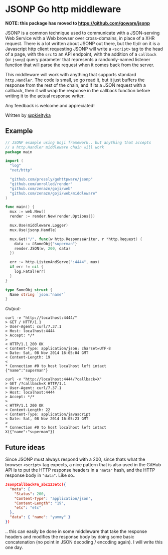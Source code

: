# JSONP Go http middleware

**NOTE: this package has moved to https://github.com/goware/jsonp**

JSONP is a common technique used to communicate with a JSON-serving Web Service with a 
Web browser over cross-domains, in place of a XHR request. There is a lot written about
JSONP out there, but the tl;dr on it is a Javascript http client requesting JSONP
will write a `<script>` tag to the head of a page, with the `src` to an API endpoint,
with the addition of a `callback` (or `jsonp`) query parameter that represents a
randomly-named listener function that will parse the request when it comes back from
the server.

This middleware will work with anything that supports standard `http.Handler`. The code
is small, so go read it, but it just buffers the response from the rest of the chain,
and if its a JSON request with a callback, then it will wrap the response in the callback
function before writing it to the actual response writer. 

Any feedback is welcome and appreciated!

Written by [@pkieltyka](https://github.com/pkieltyka)

## Example

```go
// JSONP example using Goji framework.. but anything that accepts
// a http.Handler middleware chain will work
package main

import (
  "log"
  "net/http"

  "github.com/pressly/gohttpware/jsonp"
  "github.com/unrolled/render"
  "github.com/zenazn/goji/web"
  "github.com/zenazn/goji/web/middleware"
)

func main() {
  mux := web.New()
  render := render.New(render.Options{})

  mux.Use(middleware.Logger)
  mux.Use(jsonp.Handle)

  mux.Get("/", func(w http.ResponseWriter, r *http.Request) {
    data := &SomeObj{"superman"}
    render.JSON(w, 200, data)
  })

  err := http.ListenAndServe(":4444", mux)
  if err != nil {
    log.Fatal(err)
  }
}

type SomeObj struct {
  Name string `json:"name"`
}

```

*Output:*
```
curl -v "http://localhost:4444/"
> GET / HTTP/1.1
> User-Agent: curl/7.37.1
> Host: localhost:4444
> Accept: */*
> 
< HTTP/1.1 200 OK
< Content-Type: application/json; charset=UTF-8
< Date: Sat, 08 Nov 2014 16:05:04 GMT
< Content-Length: 19
< 
* Connection #0 to host localhost left intact
{"name":"superman"}
```

```
curl -v "http://localhost:4444/?callback=X"
> GET /?callback=X HTTP/1.1
> User-Agent: curl/7.37.1
> Host: localhost:4444
> Accept: */*
> 
< HTTP/1.1 200 OK
< Content-Length: 22
< Content-Type: application/javascript
< Date: Sat, 08 Nov 2014 16:05:23 GMT
< 
* Connection #0 to host localhost left intact
X({"name":"superman"})
```


## Future ideas

Since JSONP must always respond with a 200, since thats what the browser `<script>`
tag expects, a nice pattern that is also used in the GitHub API is to put the HTTP
response headers in a `"meta"` hash, and the HTTP response body in `"data"`. Like so..

```json
JsonpCallbackFn_abc123etc({
  "meta": {
    "Status": 200,
    "Content-Type": "application/json",
    "Content-Length": "19",
    "etc": "etc"
  },
  "data": { "name": "yummy" }
})
```

.. this can easily be done in some middleware that take the response headers and modifies
the response body by doing some basic concatenation (no point in JSON decoding /
encoding again). I will write this one day.
